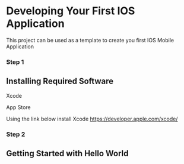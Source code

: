 # Developing Your First IOS Application

This project can be used as a template to create you first IOS Mobile Application

### Step 1

## Installing Required Software

  Xcode
  
  App Store
  
  Using the link below install Xcode https://developer.apple.com/xcode/
  
### Step 2

## Getting Started with Hello World
